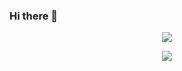 ### Hi there 👋

<p align="center">  
  <img src="https://github-readme-stats.vercel.app/api/top-langs/?username=hasnainch5&&theme=dark&layout=compact">
</p>
<p align="center">  
  <img src="https://github-readme-stats.vercel.app/api?username=hasnainch5&show_icons=true&count_private=true&include_all_commits=true&theme=light">
</p>
